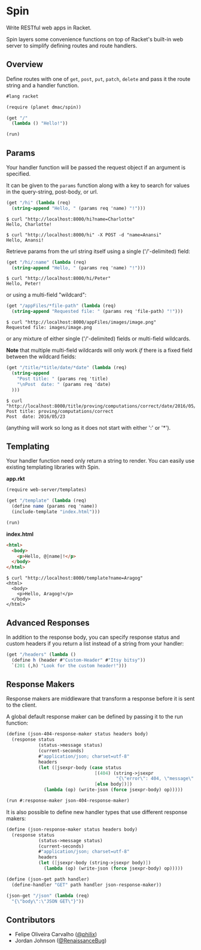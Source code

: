 # Spin

Write RESTful web apps in Racket.

Spin layers some convenience functions on top of Racket's built-in web server to simplify defining routes and route handlers.

## Overview

Define routes with one of `get`, `post`, `put`, `patch`, `delete` and pass it the route string and a handler function.

```scheme
#lang racket

(require (planet dmac/spin))

(get "/"
  (lambda () "Hello!"))

(run)
```

## Params

Your handler function will be passed the request object if an argument is specified.

It can be given to the `params` function along with a key to search for values in the query-string, post-body, or url.

```scheme
(get "/hi" (lambda (req)
  (string-append "Hello, " (params req 'name) "!")))
```

```
$ curl "http://localhost:8000/hi?name=Charlotte"
Hello, Charlotte!
```

```
$ curl "http://localhost:8000/hi" -X POST -d "name=Anansi"
Hello, Anansi!
```

Retrieve params from the url string itself using a single ('/'-delimited)
field:

```scheme
(get "/hi/:name" (lambda (req)
  (string-append "Hello, " (params req 'name) "!")))
```

```
$ curl "http://localhost:8000/hi/Peter"
Hello, Peter!
```

or using a multi-field "wildcard":


```scheme
(get "/appFiles/*file-path" (lambda (req)
  (string-append "Requested file: " (params req 'file-path) "!")))
```

```
$ curl "http://localhost:8000/appFiles/images/image.png"
Requested file: images/image.png
```

or any mixture of either single ('/'-delimited) fields or multi-field
wildcards.

**Note** that multiple multi-field wildcards will only work *if* there is
a fixed field between the wildcard fields:

```scheme
(get "/title/*title/date/*date" (lambda (req)
  (string-append
    "Post title: " (params req 'title)
    "\nPost  date: " (params req 'date)
  )))
```

```
$ curl "http://localhost:8000/title/proving/computations/correct/date/2016/05/23/"
Post title: proving/computations/correct
Post  date: 2016/05/23
```

(anything will work so long as it does not start with either ':' or '*').

## Templating

Your handler function need only return a string to render. You can easily use existing templating libraries with Spin.

**app.rkt**

```scheme
(require web-server/templates)

(get "/template" (lambda (req)
  (define name (params req 'name))
  (include-template "index.html")))

(run)
```

**index.html**

```html
<html>
  <body>
    <p>Hello, @|name|!</p>
  </body>
</html>
```

```
$ curl "http://localhost:8000/template?name=Aragog"
<html>
  <body>
    <p>Hello, Aragog!</p>
  </body>
</html>
```

## Advanced Responses

In addition to the response body, you can specify response status and custom headers if you return a list instead of a string from your handler:

```scheme
(get "/headers" (lambda ()
  (define h (header #"Custom-Header" #"Itsy bitsy"))
  `(201 (,h) "Look for the custom header!")))
```

## Response Makers

Response makers are middleware that transform a response before it is sent to the client.

A global default response maker can be defined by passing it to the run function:

```scheme
(define (json-404-response-maker status headers body)
  (response status
            (status->message status)
            (current-seconds)
            #"application/json; charset=utf-8"
            headers
            (let ([jsexpr-body (case status
                                 [(404) (string->jsexpr
                                         "{\"error\": 404, \"message\": \"Not Found\"}")]
                                 [else body])])
              (lambda (op) (write-json (force jsexpr-body) op)))))

(run #:response-maker json-404-response-maker)
```

It is also possible to define new handler types that use different response makers:

```scheme
(define (json-response-maker status headers body)
  (response status
            (status->message status)
            (current-seconds)
            #"application/json; charset=utf-8"
            headers
            (let ([jsexpr-body (string->jsexpr body)])
              (lambda (op) (write-json (force jsexpr-body) op)))))

(define (json-get path handler)
  (define-handler "GET" path handler json-response-maker))

(json-get "/json" (lambda (req)
  "{\"body\":\"JSON GET\"}"))
```

## Contributors

- Felipe Oliveira Carvalho ([@philix](https://github.com/philix))
- Jordan Johnson ([@RenaissanceBug](https://github.com/RenaissanceBug))
